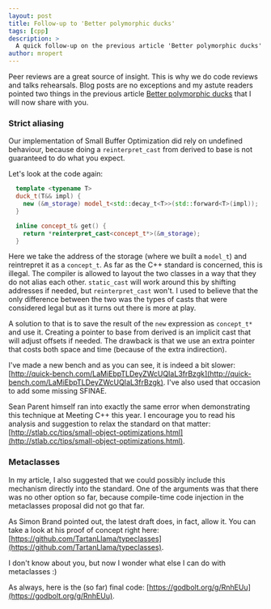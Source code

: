 ```yaml
---
layout: post
title: Follow-up to 'Better polymorphic ducks'
tags: [cpp]
description: >
  A quick follow-up on the previous article 'Better polymorphic ducks' to address two small issues.
author: mropert
---
```


Peer reviews are a great source of insight. This is why we do code reviews and talks rehearsals.
Blog posts are no exceptions and my astute readers pointed two things in the previous article
[Better polymorphic ducks](/2017/12/17/better_polymorphic_ducks/) that I will now share with you.

### Strict aliasing

Our implementation of Small Buffer Optimization did rely on undefined behaviour, because doing a `reinterpret_cast`
from derived to base is not guaranteed to do what you expect.

Let's look at the code again:

```cpp
  template <typename T>
  duck_t(T&& impl) {
    new (&m_storage) model_t<std::decay_t<T>>(std::forward<T>(impl));
  }

  inline concept_t& get() {
    return *reinterpret_cast<concept_t*>(&m_storage);
  }
```
Here we take the address of the storage (where we built a `model_t`) and reintrepret it as a `concept_t`. As far
as the C++ standard is concerned, this is illegal. The compiler is allowed to layout the two classes in a way that
they do not alias each other. `static_cast` will work around this by shifting addresses if needed, but `reinterpret_cast`
won't. I used to believe that the only difference between the two was the types of casts that were considered legal
but as it turns out there is more at play.

A solution to that is to save the result of the `new` expression as `concept_t*` and use it. Creating a pointer to base
from derived is an implicit cast that will adjust offsets if needed. The drawback is that we use an extra pointer
that costs both space and time (because of the extra indirection).

I've made a new bench and as you can see, it is indeed a bit slower:
[http://quick-bench.com/LaMiEbpTLDeyZWcUQIaL3frBzgk](http://quick-bench.com/LaMiEbpTLDeyZWcUQIaL3frBzgk).
I've also used that occasion to add some missing SFINAE.

Sean Parent himself ran into exactly the same error when demonstrating this technique at Meeting C++ this year.
I encourage you to read his analysis and suggestion to relax the standard on that matter:
[http://stlab.cc/tips/small-object-optimizations.html](http://stlab.cc/tips/small-object-optimizations.html).

### Metaclasses

In my article, I also suggested that we could possibly include this mechanism directly into the standard. One
of the arguments was that there was no other option so far, because compile-time code injection in the metaclasses
proposal did not go that far.

As Simon Brand pointed out, the latest draft does, in fact, allow it. You can take a look at his proof of concept right here:
[https://github.com/TartanLlama/typeclasses](https://github.com/TartanLlama/typeclasses).

I don't know about you, but now I wonder what else I can do with metaclasses :)

As always, here is the (so far) final code: [https://godbolt.org/g/RnhEUu](https://godbolt.org/g/RnhEUu).
